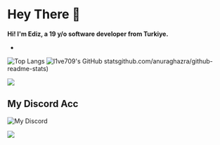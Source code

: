 # Hey There 👋 

**Hi! I'm Ediz, a 19 y/o software developer from Turkiye.**

-

![Top Langs](https://github-readme-stats.vercel.app/api/top-langs/?username=l1ve709XXD&layout=compact&theme=tokyonight)
![l1ve709's GitHub stats](https://github-readme-stats.vercel.app/api?username=l1ve709XXD&show_icons=true&theme=radical)github.com/anuraghazra/github-readme-stats)


<picture>
  <source srcset="https://skillicons.dev/icons?i=js,html,css,cpp,cs,nodejs,react,py,sqlite,vscode,linux,kali" media="(prefers-color-scheme: dark)">
  <img src="https://skillicons.dev/icons?i=js,html,css,cpp,cs,nodejs,react,py,sqlite,vscode,linux,kali">
</picture>





## My Discord Acc
![My Discord](https://lantern.rest/api/v1/users/794909914760871967?svg=1&theme=dark&borderRadius=2&hideActivity=1&hideStatus=0)

<img src="https://komarev.com/ghpvc/?username=l1ve709XXD&color=15171a">
